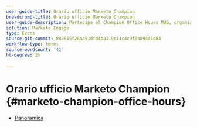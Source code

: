 ```yaml
---
user-guide-title: Orario ufficio Marketo Champion
breadcrumb-title: Orario ufficio Marketo Champion
user-guide-description: Partecipa al Champion Office Hours MUG, organizzato dalla Marketo Engage Champion Class, per ricevere risposte alle tue domande più difficili su Marketo dagli esperti di prodotto e entrare in contatto con i principali esperti di marketing del settore.
solution: Marketo Engage
type: Event
source-git-commit: 088615f28aa91dfd4ba119c11c4c9f8a89441d84
workflow-type: tm+mt
source-wordcount: '41'
ht-degree: 2%

---
```



# Orario ufficio Marketo Champion {#marketo-champion-office-hours}

+ [Panoramica](overview.md)